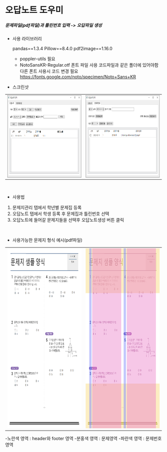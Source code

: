 # 오답노트 도우미
 ##### 문제파일(pdf파일)과 틀린번호 입력 -> 오답파일 생성
 
* 사용 라이브러리

	pandas==1.3.4
	Pillow==8.4.0
	pdf2image==1.16.0

	 - poppler-utils 필요
	 - NotoSansKR-Regular.otf 폰트 파일 사용
	코드파일과 같은 폴더에 있어야함
	다른 폰트 사용시 코드 변경 필요
	https://fonts.google.com/noto/specimen/Noto+Sans+KR

* 스크린샷

|   |   |
| ------------ | ------------ |
| <img src = "https://github.com/JooJiyun/Review_Note_Helper/blob/main/screenshot/capture1.PNG" width ="400" height="265">  |  <img src = "https://github.com/JooJiyun/Review_Note_Helper/blob/main/screenshot/capture2.PNG" width ="400" height="265">  |

<br>

* 사용법
1. 문제지관리 탭에서 학년별 문제집 등록
2. 오답노트 탭에서 학생 등록 후 문제집과 틀린번호 선택
3. 오답노트에 들어갈 문제지들을 선택후 오답노트생성 버튼 클릭

<br>

* 사용가능한 문제지 형식 예시(pdf파일)

|   |   |
| ------------ | ------------ |
| <img src = "https://github.com/JooJiyun/Review_Note_Helper/blob/main/screenshot/format.png" width ="400" height="580">  |  <img src = "https://github.com/JooJiyun/Review_Note_Helper/blob/main/screenshot/format_area.png" width ="400" height="580">  |

-노란색 영역 : header와 footer 영역
-분홍색 영역 : 문제영역
-파란색 영역 : 문제번호영역
